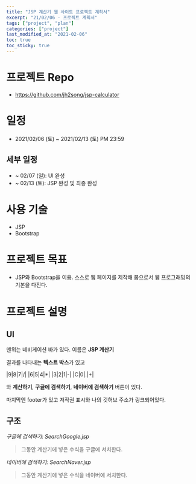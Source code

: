 ```yaml
---
title: "JSP 계산기 웹 사이트 프로젝트 계획서"
excerpt: "21/02/06 - 프로젝트 계획서"
tags: ["project", "plan"]
categories: ["project"]
last_modified_at: "2021-02-06"
toc: true
toc_sticky: true
---
```

# 프로젝트 Repo

* <https://github.com/jh2song/jsp-calculator>

# 일정

* 2021/02/06 (토) ~ 2021/02/13 (토) PM 23:59

## 세부 일정

* ~ 02/07 (일): UI 완성
* ~ 02/13 (토): JSP 완성 및 최종 완성

# 사용 기술

* JSP
* Bootstrap

# 프로젝트 목표

* JSP와 Bootstrap을 이용. 스스로 웹 페이지를 제작해 봄으로서 웹 프로그래밍의 기본을 다진다.

# 프로젝트 설명

## UI

맨위는 네비게이션 바가 있다. 이름은 **JSP 계산기**

결과를 나타내는 **텍스트 박스**가 있고

|9|8|7|/|
|6|5|4|*|
|3|2|1|-|
|C|0|.|+|

와 **계산하기**, **구글에 검색하기**, **네이버에 검색하기** 버튼이 있다.

마지막엔 footer가 있고 저작권 표시와 나의 깃허브 주소가 링크되어있다.

## 구조

*구글에 검색하기: SearchGoogle.jsp*
> 그동안 계산기에 넣은 수식을 구글에 서치한다.

*네이버에 검색하기: SearchNaver.jsp*
> 그동안 계산기에 넣은 수식을 네이버에 서치한다.
